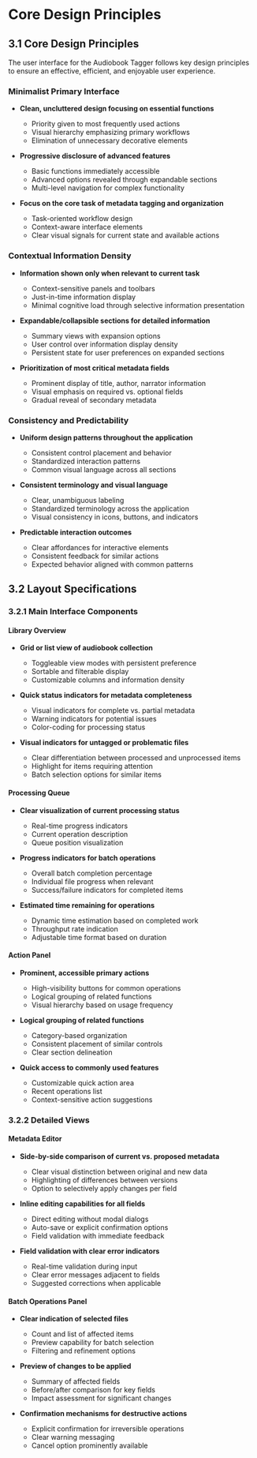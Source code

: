 # Core Design Principles

## 3.1 Core Design Principles

The user interface for the Audiobook Tagger follows key design principles to ensure an effective, efficient, and enjoyable user experience.

### Minimalist Primary Interface

- **Clean, uncluttered design focusing on essential functions**
  - Priority given to most frequently used actions
  - Visual hierarchy emphasizing primary workflows
  - Elimination of unnecessary decorative elements

- **Progressive disclosure of advanced features**
  - Basic functions immediately accessible
  - Advanced options revealed through expandable sections
  - Multi-level navigation for complex functionality

- **Focus on the core task of metadata tagging and organization**
  - Task-oriented workflow design
  - Context-aware interface elements
  - Clear visual signals for current state and available actions

### Contextual Information Density

- **Information shown only when relevant to current task**
  - Context-sensitive panels and toolbars
  - Just-in-time information display
  - Minimal cognitive load through selective information presentation

- **Expandable/collapsible sections for detailed information**
  - Summary views with expansion options
  - User control over information display density
  - Persistent state for user preferences on expanded sections

- **Prioritization of most critical metadata fields**
  - Prominent display of title, author, narrator information
  - Visual emphasis on required vs. optional fields
  - Gradual reveal of secondary metadata

### Consistency and Predictability

- **Uniform design patterns throughout the application**
  - Consistent control placement and behavior
  - Standardized interaction patterns
  - Common visual language across all sections

- **Consistent terminology and visual language**
  - Clear, unambiguous labeling
  - Standardized terminology across the application
  - Visual consistency in icons, buttons, and indicators

- **Predictable interaction outcomes**
  - Clear affordances for interactive elements
  - Consistent feedback for similar actions
  - Expected behavior aligned with common patterns

## 3.2 Layout Specifications

### 3.2.1 Main Interface Components

#### Library Overview

- **Grid or list view of audiobook collection**
  - Toggleable view modes with persistent preference
  - Sortable and filterable display
  - Customizable columns and information density

- **Quick status indicators for metadata completeness**
  - Visual indicators for complete vs. partial metadata
  - Warning indicators for potential issues
  - Color-coding for processing status

- **Visual indicators for untagged or problematic files**
  - Clear differentiation between processed and unprocessed items
  - Highlight for items requiring attention
  - Batch selection options for similar items

#### Processing Queue

- **Clear visualization of current processing status**
  - Real-time progress indicators
  - Current operation description
  - Queue position visualization

- **Progress indicators for batch operations**
  - Overall batch completion percentage
  - Individual file progress when relevant
  - Success/failure indicators for completed items

- **Estimated time remaining for operations**
  - Dynamic time estimation based on completed work
  - Throughput rate indication
  - Adjustable time format based on duration

#### Action Panel

- **Prominent, accessible primary actions**
  - High-visibility buttons for common operations
  - Logical grouping of related functions
  - Visual hierarchy based on usage frequency

- **Logical grouping of related functions**
  - Category-based organization
  - Consistent placement of similar controls
  - Clear section delineation

- **Quick access to commonly used features**
  - Customizable quick action area
  - Recent operations list
  - Context-sensitive action suggestions

### 3.2.2 Detailed Views

#### Metadata Editor

- **Side-by-side comparison of current vs. proposed metadata**
  - Clear visual distinction between original and new data
  - Highlighting of differences between versions
  - Option to selectively apply changes per field

- **Inline editing capabilities for all fields**
  - Direct editing without modal dialogs
  - Auto-save or explicit confirmation options
  - Field validation with immediate feedback

- **Field validation with clear error indicators**
  - Real-time validation during input
  - Clear error messages adjacent to fields
  - Suggested corrections when applicable

#### Batch Operations Panel

- **Clear indication of selected files**
  - Count and list of affected items
  - Preview capability for batch selection
  - Filtering and refinement options

- **Preview of changes to be applied**
  - Summary of affected fields
  - Before/after comparison for key fields
  - Impact assessment for significant changes

- **Confirmation mechanisms for destructive actions**
  - Explicit confirmation for irreversible operations
  - Clear warning messaging
  - Cancel option prominently available
